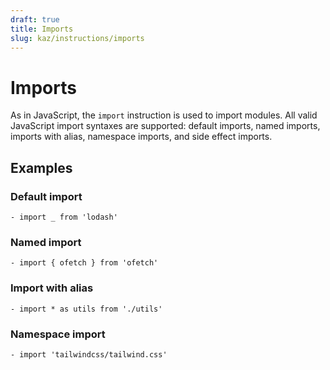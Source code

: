 ```yaml
---
draft: true
title: Imports
slug: kaz/instructions/imports
---
```


# Imports

As in JavaScript, the `import` instruction is used to import modules. All valid JavaScript import syntaxes are supported: default imports, named imports, imports with alias, namespace imports, and side effect imports.

## Examples

### Default import

```kaz
- import _ from 'lodash'
```

### Named import

```kaz
- import { ofetch } from 'ofetch'
```

### Import with alias

```kaz
- import * as utils from './utils'
```

### Namespace import

```kaz
- import 'tailwindcss/tailwind.css'
```
